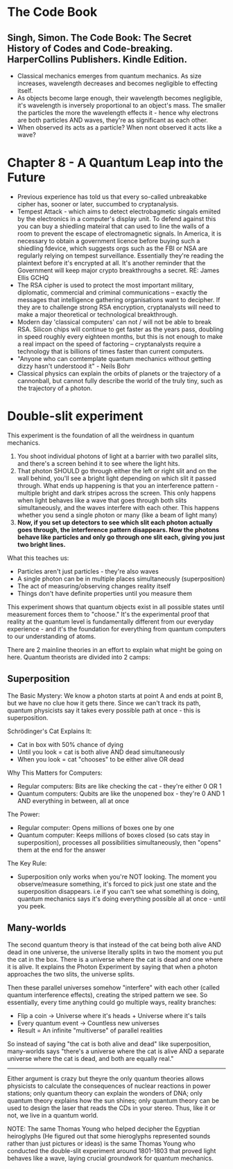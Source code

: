 # The Code Book 
## Singh, Simon. The Code Book: The Secret History of Codes and Code-breaking. HarperCollins Publishers. Kindle Edition. 

- Classical mechanics emerges from quantum mechanics. As size increases, wavelength decreases and becomes negligible to effecting itself.
- As objects become large enough, their wavelength becomes negligible, it's wavelength is inversely proportional to an object's mass. The smaller the particles the more the wavelength effects it - hence why electrons are both particles AND waves, they're as significant as each other.
- When observed its acts as a particle? When nont observed it acts like a wave?

# Chapter 8 - A Quantum Leap into the Future
- Previous experience has told us that every so-called unbreakabke cipher has, sooner or later, succumbed to cryptanalysis.
- Tempest Attack - which aims to detect electrobagmetic singals emiited by the electronics in a computer's display unit. To defend against this you can buy a shiedling mateiral that can used to line the walls of a room to prevent the escape of electromagnetic signals. In America, it is necessary to obtain a government licence before buying such a shiedling fdevice, which suggests orgs such as the FBI or NSA are regularly relying on tempest surveillance. Essentially they're reading the plaintext before it's encrypted at all. It's another reminder that the Government will keep major crypto breakthroughs a secret. RE: James Ellis GCHQ
- The RSA cipher is used to protect the most important military, diplomatic, commercial and criminal communications – exactly the messages that intelligence gathering organisations want to decipher. If they are to challenge strong RSA encryption, cryptanalysts will need to make a major theoretical or technological breakthrough.
- Modern day 'classical computers' can not / will not be able to break RSA. Silicon chips will continue to get faster as the years pass, doubling in speed roughly every eighteen months, but this is not enough to make a real impact on the speed of factoring – cryptanalysts require a technology that is billions of times faster than current computers.
- "Anyone who can comtemplate quantum mechanics without getting dizzy hasn't understood it" - Neils Bohr
- Classical physics can explain the orbits of planets or the trajectory of a cannonball, but cannot fully describe the world of the truly tiny, such as the trajectory of a photon.

# Double-slit experiment
This experiment is the foundation of all the weirdness in quantum mechanics.
1.  You shoot individual photons of light at a barrier with two parallel slits, and there's a screen behind it to see where the light hits.
2.  That photon SHOULD go through either the left or right slit and on the wall behind, you'll see a bright light depending on which slit it passed through. What ends up happening is that you an interference pattern - multiple bright and dark stripes across the screen. This only happens when light behaves like a wave that goes through both slits simultaneously, and the waves interfere with each other. This happens whether you send a single photon or many (like a beam of light many)
3. **Now, if you set up detectors to see which slit each photon actually goes through, the interference pattern disappears. Now the photons behave like particles and only go through one slit each, giving you just two bright lines.**

What this teaches us:
- Particles aren't just particles - they're also waves
- A single photon can be in multiple places simultaneously (superposition)
- The act of measuring/observing changes reality itself
- Things don't have definite properties until you measure them

This experiment shows that quantum objects exist in all possible states until measurement forces them to "choose." It's the experimental proof that reality at the quantum level is fundamentally different from our everyday experience - and it's the foundation for everything from quantum computers to our understanding of atoms.

There are 2 mainline theories in an effort to explain what might be going on here. Quantum theorists are divided into 2 camps:

## Superposition
The Basic Mystery: We know a photon starts at point A and ends at point B, but we have no clue how it gets there. Since we can't track its path, quantum physicists say it takes every possible path at once - this is superposition.

Schrödinger's Cat Explains It:
- Cat in box with 50% chance of dying
- Until you look = cat is both alive AND dead simultaneously
- When you look = cat "chooses" to be either alive OR dead

Why This Matters for Computers:
- Regular computers: Bits are like checking the cat - they're either 0 OR 1
- Quantum computers: Qubits are like the unopened box - they're 0 AND 1 AND everything in between, all at once

The Power:
- Regular computer: Opens millions of boxes one by one
- Quantum computer: Keeps millions of boxes closed (so cats stay in superposition), processes all possibilities simultaneously, then "opens" them at the end for the answer

The Key Rule:
- Superposition only works when you're NOT looking. The moment you observe/measure something, it's forced to pick just one state and the superposition disappears. i.e if you can't see what something is doing, quantum mechanics says it's doing everything possible all at once - until you peek.

## Many-worlds 
The second quantum theory is that instead of the cat being both alive AND dead in one universe, the universe literally splits in two the moment you put the cat in the box. There is a universe where the cat is dead and one where it is alive. It explains the Photon Experiment by saying that when a photon approaches the two slits, the universe splits.

Then these parallel universes somehow "interfere" with each other (called quantum interference effects), creating the striped pattern we see. So essentially, every time anything could go multiple ways, reality branches:
- Flip a coin → Universe where it's heads + Universe where it's tails
- Every quantum event → Countless new universes
- Result = An infinite "multiverse" of parallel realities

So instead of saying "the cat is both alive and dead" like superposition, many-worlds says "there's a universe where the cat is alive AND a separate universe where the cat is dead, and both are equally real."

---

Either argument is crazy but theyre the only quantum theories allows physicists to calculate the consequences of nuclear reactions in power stations; only quantum theory can explain the wonders of DNA; only quantum theory explains how the sun shines; only quantum theory can be used to design the laser that reads the CDs in your stereo. Thus, like it or not, we live in a quantum world.

NOTE: The same Thomas Young who helped decipher the Egyptian heiroglyphs (He figured out that some hieroglyphs represented sounds rather than just pictures or ideas) is the same Thomas Young who conducted the double-slit experiment around 1801-1803 that proved light behaves like a wave, laying crucial groundwork for quantum mechanics.

